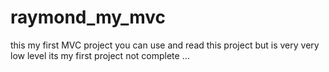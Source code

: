 # raymond_my_mvc
this my first MVC project 
you can use and read this project but is very very low level 
its my first project
not complete ...
